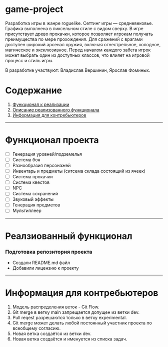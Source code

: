 # game-project
Разработка игры в жанре roguelike. Сеттинг игры — средневековье. Графика выполнена в пиксельном стиле с видом сверху. В игре присутствует древо прокачки, которое позволяет игрокам получать преимущества по мере прохождения. 
Для сражений с врагами доступен широкий арсенал оружия, включая огнестрельное, холодное, магическое и эксклюзивное. Перед началом каждого забега игрок может выбрать один из доступных классов, что влияет на игровой процесс и стиль игры.

В разработке участвуют: Владислав Вершинин, Ярослав Фоминых.

# Содержание

1. [Функционал к реализации](#title1)
2. [Описание реализованного функционала](#title2)
3. [Информация для контребьютеров](#title3)

---

# <a id="title1">Функционал проекта</a>

- [ ] Генерация уровней/подземелья
- [ ] Система боя
- [ ] Разнообразия персонажей
- [ ] Инвентарь и предметы (ситсема склада состоящий из ячеек)
- [ ] Система прокачки
- [ ] Система квестов
- [ ] NPC
- [ ] Система сохранений
- [ ] Звуковый эффекты
- [ ] Генерация предметов
- [ ] Мультиплеер

---

# <a id="title2">Реалзиованный функционал</a>

### Подготовка репозитория проекта
- Создали README.md файл
- Добавили лицензию к проекту

---

# <a id="title3">Информация для контребьютеров</a>

1. Модель распределения веток - Git Flow.
2. Git merge в ветку main запрещается допущен из ветки dev.
3. Pull reqest разрешаются только в ветку experimental.
4. Git merge может делать любой постоянный участник проекта по всеобщему согласию.
5. Новая ветка создаётся из ветки dev.
6. Новая ветка создаётся и именуется из списка задач.
